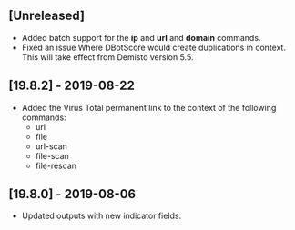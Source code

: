 ## [Unreleased]
  - Added batch support for the **ip** and **url** and **domain** commands.
  - Fixed an issue Where DBotScore would create duplications in context. This will take effect from Demisto version 5.5.

## [19.8.2] - 2019-08-22
  - Added the Virus Total permanent link to the context of the following commands: 
    - url
    - file
    - url-scan
    - file-scan
    - file-rescan


## [19.8.0] - 2019-08-06
  - Updated outputs with new indicator fields.
